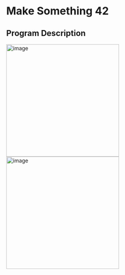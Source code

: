 # Make Something 42

## Program Description





<img width="300" height="300" alt="image" src="https://github.com/enaenen/makesomething42/assets/13278955/9737f668-1c6c-4c19-a486-52b1d7e4de2f">
<img width="300" height="300" alt="image" src="https://github.com/enaenen/makesomething42/assets/13278955/bd0a9081-0b22-44af-8eb6-f11b38862fdd">

